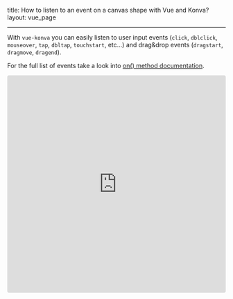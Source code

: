 title: How to listen to an event on a canvas shape with Vue and Konva?
layout: vue_page

---

With `vue-konva` you can easily listen to user input events (`click`, `dblclick`, `mouseover`, `tap`, `dbltap`, `touchstart`, etc...) and drag&drop events (`dragstart`, `dragmove`, `dragend`).

For the full list of events take a look into [on() method documentation](/api/Konva.Node.html#on).

<iframe src="https://codesandbox.io/embed/github/konvajs/site/tree/master/vue-demos/events?hidenavigation=1&view=preview&fontsize=10&file=/src/App.vue" style="width:100%; height:500px; border:0; border-radius: 4px; overflow:hidden;" sandbox="allow-modals allow-forms allow-popups allow-scripts allow-same-origin"></iframe>
